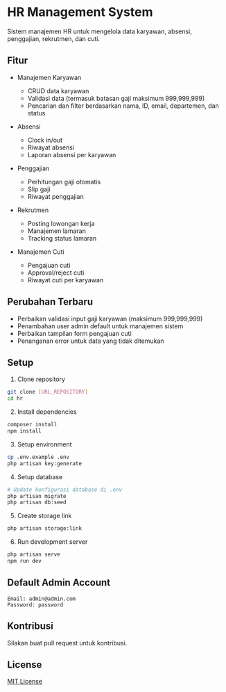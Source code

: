# HR Management System

Sistem manajemen HR untuk mengelola data karyawan, absensi, penggajian, rekrutmen, dan cuti.

## Fitur

- Manajemen Karyawan
  - CRUD data karyawan
  - Validasi data (termasuk batasan gaji maksimum 999,999,999)
  - Pencarian dan filter berdasarkan nama, ID, email, departemen, dan status

- Absensi
  - Clock in/out
  - Riwayat absensi
  - Laporan absensi per karyawan

- Penggajian
  - Perhitungan gaji otomatis
  - Slip gaji
  - Riwayat penggajian

- Rekrutmen
  - Posting lowongan kerja
  - Manajemen lamaran
  - Tracking status lamaran

- Manajemen Cuti
  - Pengajuan cuti
  - Approval/reject cuti
  - Riwayat cuti per karyawan

## Perubahan Terbaru

- Perbaikan validasi input gaji karyawan (maksimum 999,999,999)
- Penambahan user admin default untuk manajemen sistem
- Perbaikan tampilan form pengajuan cuti
- Penanganan error untuk data yang tidak ditemukan

## Setup

1. Clone repository
```bash
git clone [URL_REPOSITORY]
cd hr
```

2. Install dependencies
```bash
composer install
npm install
```

3. Setup environment
```bash
cp .env.example .env
php artisan key:generate
```

4. Setup database
```bash
# Update konfigurasi database di .env
php artisan migrate
php artisan db:seed
```

5. Create storage link
```bash
php artisan storage:link
```

6. Run development server
```bash
php artisan serve
npm run dev
```

## Default Admin Account

```
Email: admin@admin.com
Password: password
```

## Kontribusi

Silakan buat pull request untuk kontribusi.

## License

[MIT License](LICENSE)
